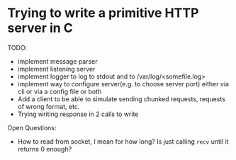 # Trying to write a primitive HTTP server in C

TODO:

- implement message parser
- implement listening server
- implement logger to log to stdout and to /var/log/<somefile.log>
- implement way to configure server(e.g. to choose server port) either via cli or via a config file or both
- Add a client to be able to simulate sending chunked requests, requests of wrong format, etc.
- Trying writing response in 2 calls to write

Open Questions:

- How to read from socket, I mean for how long? Is just calling `recv` until it returns 0 enough?
